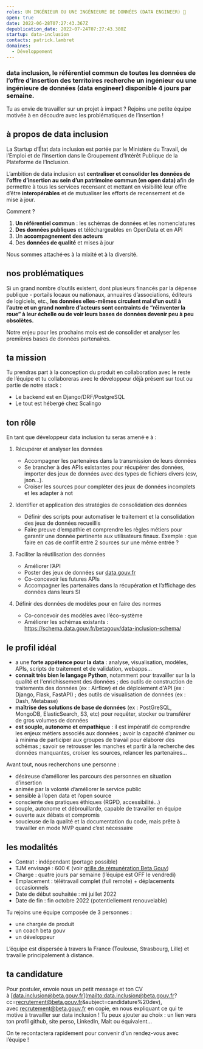 ```yaml
---
roles: UN INGÉNIEUR OU UNE INGÉNIEURE DE DONNÉES (DATA ENGINEER) 🐍
open: true
date: 2022-06-28T07:27:43.367Z
depublication_date: 2022-07-24T07:27:43.380Z
startup: data-inclusion
contacts: patrick.lambret
domaines:
  - Développement
---
```

### data inclusion, le référentiel commun de toutes les données de l’offre d’insertion des territoires **recherche un ingénieur ou une ingénieure de données (data engineer) disponible 4 jours par semaine.**

Tu as envie de travailler sur un projet à impact ? Rejoins une petite équipe motivée à en découdre avec les problématiques de l’insertion !

## **à propos de data inclusion**

La Startup d’État data inclusion est portée par le Ministère du Travail, de l’Emploi et de l’Insertion dans le Groupement d’Intérêt Publique de la Plateforme de l’Inclusion.

L’ambition de data inclusion est **centraliser et consolider les données de l’offre d’insertion au sein d’un patrimoine commun (en open data) a**fin de permettre à tous les services recensant et mettant en visibilité leur offre d’être **interopérables** et de mutualiser les efforts de recensement et de mise à jour.

Comment ?

1. **Un référentiel commun** : les schémas de données et les nomenclatures
2. **Des données publiques** et téléchargeables en OpenData et en API
3. Un **accompagnement des acteurs**
4. Des **données de qualité** et mises à jour

Nous sommes attaché·es à la mixité et à la diversité.

## **nos problématiques**

Si un grand nombre d’outils existent, dont plusieurs financés par la dépense publique - portails locaux ou nationaux, annuaires d’associations, éditeurs de logiciels, etc., **les données elles-mêmes circulent mal d’un outil à l’autre et un grand nombre d’acteurs sont contraints de “réinventer la roue” à leur échelle ou de voir leurs bases de données devenir peu à peu obsolètes.**

Notre enjeu pour les prochains mois est de consolider et analyser les premières bases de données partenaires.

## **ta mission**

Tu prendras part à la conception du produit en collaboration avec le reste de l’équipe et tu collaboreras avec le développeur déjà présent sur tout ou partie de notre stack :

* Le backend est en Django/DRF/PostgreSQL
* Le tout est hébergé chez Scalingo

## ton rôle

En tant que développeur data inclusion tu seras amené·e à :

1. Récupérer et analyser les données

   * Accompagner les partenaires dans la transmission de leurs données
   * Se brancher à des APIs existantes pour récupérer des données, importer des jeux de données avec des types de fichiers divers (csv, json…).
   * Croiser les sources pour compléter des jeux de données incomplets et les adapter à not
2. Identifier et application des stratégies de consolidation des données

   * Définir des scripts pour automatiser le traitement et la consolidation des jeux de données recueillis
   * Faire preuve d’empathie et comprendre les règles métiers pour garantir une donnée pertinente aux utilisateurs finaux. Exemple : que faire en cas de conflit entre 2 sources sur une même entrée ?
3. Faciliter la réutilisation des données

   * Améliorer l’API
   * Poster des jeux de données sur [data.gouv.fr](http://data.gouv.fr)
   * Co-concevoir les futures APIs
   * Accompagner les partenaires dans la récupération et l’affichage des données dans leurs SI
4. Définir des données de modèles pour en faire des normes

   * Co-concevoir des modèles avec l’éco-système
   * Améliorer les schémas existants : [](https://schema.data.gouv.fr/betagouv/data-inclusion-schema/)<https://schema.data.gouv.fr/betagouv/data-inclusion-schema/>

## le profil idéal

* a une **forte appétence pour la data** : analyse, visualisation, modèles, APIs, scripts de traitement et de validation, webapps…
* **connait très bien le langage Python**, notamment pour travailler sur la la qualité et l'enrichissement des données ; des outils de construction de traitements des données (ex : Airflow) et de déploiement d'API (ex : Django, Flask, FastAPI) ; des outils de visualisation de données (ex : Dash, Metabase)
* **maîtrise des solutions de base de données** (ex : PostGreSQL, MongoDB, ElasticSearch, S3, etc) pour requêter, stocker ou transférer de gros volumes de données
* **est souple, autonome et empathique** : il est impératif de comprendre les enjeux métiers associés aux données ; avoir la capacité d’animer ou à minima de participer aux groupes de travail pour élaborer des schémas ; savoir se retrousser les manches et partir à la recherche des données manquantes, croiser les sources, relancer les partenaires…

Avant tout, nous recherchons une personne :

* désireuse d’améliorer les parcours des personnes en situation d’insertion
* animée par la volonté d’améliorer le service public
* sensible à l’open data et l’open source
* consciente des pratiques éthiques (RGPD, accessibilité…)
* souple, autonome et débrouillarde, capable de travailler en équipe
* ouverte aux débats et compromis
* soucieuse de la qualité et la documentation du code, mais prête à travailler en mode MVP quand c’est nécessaire

## **les modalités**

* Contrat : indépendant (portage possible)
* TJM envisagé : 600 € (voir [grille de rémunération Beta Gouv](https://doc.incubateur.net/communaute/travailler-a-beta-gouv/recrutement/comment-recruter/observatoire-revenus#la-grille))
* Charge : quatre jours par semaine (l’équipe est OFF le vendredi)
* Emplacement : télétravail complet (full remote) + déplacements occasionnels
* Date de début souhaitée : mi juillet 2022
* Date de fin : fin octobre 2022 (potentiellement renouvelable)

Tu rejoins une équipe composée de 3 personnes :

* une chargée de produit
* un coach beta gouv
* un développeur

L’équipe est dispersée à travers la France (Toulouse, Strasbourg, Lille) et travaille principalement à distance.

## **ta candidature**

Pour postuler, envoie nous un petit message et ton CV à \[data.inclusion@beta.gouv.fr](<mailto:data.inclusion@beta.gouv.fr>?cc=recrutement@beta.gouv.fr&subject=candidature%20dev), avec [recrutement@beta.gouv.fr](mailto:recrutement@beta.gouv.fr) en copie, en nous expliquant ce qui te motive à travailler sur data inclusion ! Tu peux ajouter au choix : un lien vers ton profil github, site perso, LinkedIn, Malt ou équivalent…

On te recontactera rapidement pour convenir d’un rendez-vous avec l’équipe !